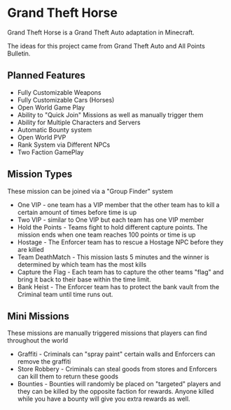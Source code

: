 Grand Theft Horse
==================

Grand Theft Horse is a Grand Theft Auto adaptation in Minecraft.

The ideas for this project came from Grand Theft Auto and All Points Bulletin.

Planned Features
----------------

* Fully Customizable Weapons
* Fully Customizable Cars (Horses)
* Open World Game Play
* Ability to "Quick Join" Missions as well as manually trigger them
* Ability for Multiple Characters and Servers
* Automatic Bounty system
* Open World PVP
* Rank System via Different NPCs
* Two Faction GamePlay

Mission Types
-------------
These mission can be joined via a "Group Finder" system

* One VIP - one team has a VIP member that the other team has to kill a certain amount of times before time is up
* Two VIP - similar to One VIP but each team has one VIP member
* Hold the Points - Teams fight to hold different capture points. The mission ends when one team reaches 100 points or time is up
* Hostage - The Enforcer team has to rescue a Hostage NPC before they are killed
* Team DeathMatch - This mission lasts 5 minutes and the winner is determined by which team has the most kills
* Capture the Flag - Each team has to capture the other teams "flag" and bring it back to their base within the time limit.
* Bank Heist - The Enforcer team has to protect the bank vault from the Criminal team until time runs out.

Mini Missions
-------------
These missions are manually triggered missions that players can find throughout the world

* Graffiti - Criminals can "spray paint" certain walls and Enforcers can remove the graffiti
* Store Robbery - Criminals can steal goods from stores and Enforcers can kill them to return these goods
* Bounties - Bounties will randomly be placed on "targeted" players and they can be killed by the opposite faction for rewards.
Anyone killed while you have a bounty will give you extra rewards as well.